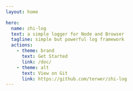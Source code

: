 ```yaml
---
layout: home

hero:
  name: zhi-log
  text: a simple logger for Node and Browser
  tagline: simple but powerful log framework
  actions:
    - theme: brand
      text: Get Started
      link: /doc/
    - theme: alt
      text: View on Git
      link: https://github.com/terwer/zhi-log
---
```

